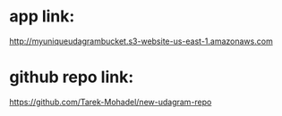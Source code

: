 # app link:
http://myuniqueudagrambucket.s3-website-us-east-1.amazonaws.com

# github repo link:
https://github.com/Tarek-Mohadel/new-udagram-repo